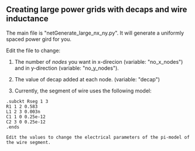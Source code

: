Creating large power grids with decaps and wire inductance
---------------------------------------

The main file is "netGenerate_large_nx_ny.py". It will generate a uniformly spaced
power gird for you.

Edit the file to change:

1. The number of _nodes_ you want in x-direcion (variable: "no_x_nodes")
and in y-direction (variable: "no_y_nodes").

2. The value of decap added at each node. (variable: "decap")

3. Currently, the segment of wire uses the following model:

```
.subckt Rseg 1 3
R1 1 2 0.583
L1 2 3 0.003n
C1 1 0 0.25e-12
C2 3 0 0.25e-12
.ends
```

    Edit the values to change the electrical parameters of the pi-model of the wire segment.
